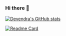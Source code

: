 ### Hi there 👋

   [![Devendra's GitHub stats](https://github-readme-stats.vercel.app/api?username=thakursachin05&show_icons=true&theme=radical)](https://github.com/thakursachin05/github-readme-stats)
   
   [![Readme Card](https://github-readme-stats.vercel.app/api/pin/?username=thakursachin05&repo=github-readme-stats)](https://github.com/thakursachin05/github-readme-stats)

<!--
**thakursachin05/thakursachin05** is a ✨ _special_ ✨ repository because its `README.md` (this file) appears on your GitHub profile.

Here are some ideas to get you started:

- 🔭 I’m currently working on ...
- 🌱 I’m currently learning ...
- 👯 I’m looking to collaborate on ...
- 🤔 I’m looking for help with ...
- 💬 Ask me about ...
- 📫 How to reach me: ...
- 😄 Pronouns: ...
- ⚡ Fun fact: ...
-->
